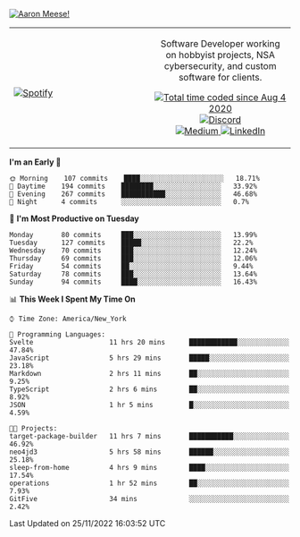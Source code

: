 [![Aaron Meese!](https://user-images.githubusercontent.com/17814535/88975338-a2aabf00-d27f-11ea-963f-8a19608716b4.png)](https://github.com/ajmeese7/readme-ascii "README ASCII")

<!-- Modified from project here: https://github.com/novatorem/novatorem -->
<table width="100%">
  <tr>
  <td width="50%">

&nbsp; <br> [![Spotify](https://ajmeese7.vercel.app/api/spotify)](https://open.spotify.com/user/ajmeese)

  </td>
  <td width="50%">
    <p align="center">
    Software Developer working on hobbyist projects, NSA cybersecurity, and custom software for clients.
    </p>
    <p align="center">
      <a href="https://wakatime.com/@f726891d-3b02-46cd-9b60-e8c59f9e2b14">
        <img src="https://wakatime.com/badge/user/f726891d-3b02-46cd-9b60-e8c59f9e2b14.svg" alt="Total time coded since Aug 4 2020" title="WakaTime" />
      </a>
      <a href="http://link.aaronmeese.com/discord">
        <img src="https://img.shields.io/badge/discord-ajmeese7%234835-369?style=flat-square&logo=discord&logoColor=white&color=purple" alt="Discord" title="Discord">
      </a>
      <br />
      <a href="https://link.aaronmeese.com/medium">
        <img src="https://img.shields.io/badge/medium-ajmeese7-1DB954?style=flat-square&logo=medium&logoColor=white" alt="Medium" title="Medium">
      </a>
      <a href="https://link.aaronmeese.com/linkedin">
        <img src="https://img.shields.io/badge/linkedIn-aaronmeese-1DB954?style=flat-square&logo=linkedin&logoColor=white&color=blue" alt="LinkedIn" title="LinkedIn">
      </a>
    </p>
  </td>

</table>

[//]: <> (The `&nbsp;` is to have Aphelion take up more space)

<!--START_SECTION:waka-->
**I'm an Early 🐤** 

```text
🌞 Morning    107 commits    ████░░░░░░░░░░░░░░░░░░░░░   18.71% 
🌆 Daytime    194 commits    ████████░░░░░░░░░░░░░░░░░   33.92% 
🌃 Evening    267 commits    ███████████░░░░░░░░░░░░░░   46.68% 
🌙 Night      4 commits      ░░░░░░░░░░░░░░░░░░░░░░░░░   0.7%

```
📅 **I'm Most Productive on Tuesday** 

```text
Monday       80 commits     ███░░░░░░░░░░░░░░░░░░░░░░   13.99% 
Tuesday      127 commits    █████░░░░░░░░░░░░░░░░░░░░   22.2% 
Wednesday    70 commits     ███░░░░░░░░░░░░░░░░░░░░░░   12.24% 
Thursday     69 commits     ███░░░░░░░░░░░░░░░░░░░░░░   12.06% 
Friday       54 commits     ██░░░░░░░░░░░░░░░░░░░░░░░   9.44% 
Saturday     78 commits     ███░░░░░░░░░░░░░░░░░░░░░░   13.64% 
Sunday       94 commits     ████░░░░░░░░░░░░░░░░░░░░░   16.43%

```


📊 **This Week I Spent My Time On** 

```text
⌚︎ Time Zone: America/New_York

💬 Programming Languages: 
Svelte                   11 hrs 20 mins      ████████████░░░░░░░░░░░░░   47.84% 
JavaScript               5 hrs 29 mins       █████░░░░░░░░░░░░░░░░░░░░   23.18% 
Markdown                 2 hrs 11 mins       ██░░░░░░░░░░░░░░░░░░░░░░░   9.25% 
TypeScript               2 hrs 6 mins        ██░░░░░░░░░░░░░░░░░░░░░░░   8.92% 
JSON                     1 hr 5 mins         █░░░░░░░░░░░░░░░░░░░░░░░░   4.59%

🐱‍💻 Projects: 
target-package-builder   11 hrs 7 mins       ███████████░░░░░░░░░░░░░░   46.92% 
neo4jd3                  5 hrs 58 mins       ██████░░░░░░░░░░░░░░░░░░░   25.18% 
sleep-from-home          4 hrs 9 mins        ████░░░░░░░░░░░░░░░░░░░░░   17.54% 
operations               1 hr 52 mins        ██░░░░░░░░░░░░░░░░░░░░░░░   7.93% 
GitFive                  34 mins             ░░░░░░░░░░░░░░░░░░░░░░░░░   2.42%

```


 Last Updated on 25/11/2022 16:03:52 UTC
<!--END_SECTION:waka-->
